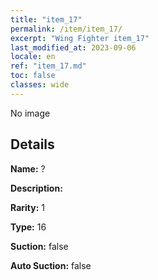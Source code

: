 ```yaml
---
title: "item_17"
permalink: /item/item_17/
excerpt: "Wing Fighter item_17"
last_modified_at: 2023-09-06
locale: en
ref: "item_17.md"
toc: false
classes: wide
---
```



 No image



## Details

 **Name:** ? 

 **Description:** 

 **Rarity:** 1 

 **Type:** 16 

 **Suction:** false 

 **Auto Suction:** false 


